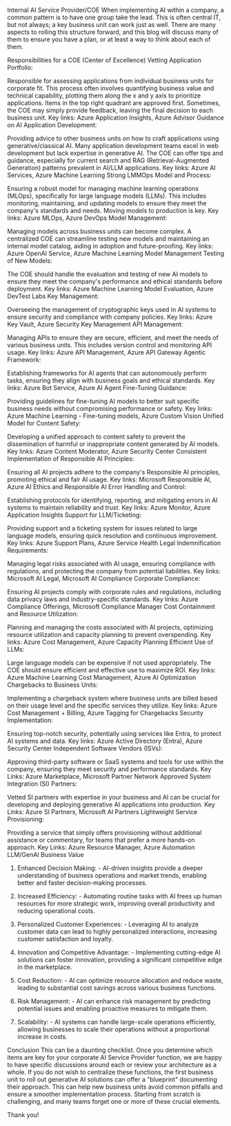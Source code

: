 Internal AI Service Provider/COE
When implementing AI within a company, a common pattern is to have one group take the lead. This is often central IT, but not always; a key business unit can work just as well. There are many aspects to rolling this structure forward, and this blog will discuss many of them to ensure you have a plan, or at least a way to think about each of them.

Responsibilities for a COE (Center of Excellence)
Vetting Application Portfolio:

Responsible for assessing applications from individual business units for corporate fit. This process often involves quantifying business value and technical capability, plotting them along the x and y axis to prioritize applications. Items in the top right quadrant are approved first. Sometimes, the COE may simply provide feedback, leaving the final decision to each business unit.
Key links: Azure Application Insights, Azure Advisor
Guidance on AI Application Development:

Providing advice to other business units on how to craft applications using generative/classical AI. Many application development teams excel in web development but lack expertise in generative AI. The COE can offer tips and guidance, especially for current search and RAG (Retrieval-Augmented Generation) patterns prevalent in AI/LLM applications.
Key links: Azure AI Services, Azure Machine Learning
Strong LMMOps Model and Process:

Ensuring a robust model for managing machine learning operations (MLOps), specifically for large language models (LLMs). This includes monitoring, maintaining, and updating models to ensure they meet the company's standards and needs. Moving models to production is key.
Key links: Azure MLOps, Azure DevOps
Model Management:

Managing models across business units can become complex. A centralized COE can streamline testing new models and maintaining an internal model catalog, aiding in adoption and future-proofing.
Key links: Azure OpenAI Service, Azure Machine Learning Model Management
Testing of New Models:

The COE should handle the evaluation and testing of new AI models to ensure they meet the company's performance and ethical standards before deployment.
Key links: Azure Machine Learning Model Evaluation, Azure DevTest Labs
Key Management:

Overseeing the management of cryptographic keys used in AI systems to ensure security and compliance with company policies.
Key links: Azure Key Vault, Azure Security Key Management
API Management:

Managing APIs to ensure they are secure, efficient, and meet the needs of various business units. This includes version control and monitoring API usage.
Key links: Azure API Management, Azure API Gateway
Agentic Framework:

Establishing frameworks for AI agents that can autonomously perform tasks, ensuring they align with business goals and ethical standards.
Key links: Azure Bot Service, Azure AI Agent
Fine-Tuning Guidance:

Providing guidelines for fine-tuning AI models to better suit specific business needs without compromising performance or safety.
Key links: Azure Machine Learning - Fine-tuning models, Azure Custom Vision
Unified Model for Content Safety:

Developing a unified approach to content safety to prevent the dissemination of harmful or inappropriate content generated by AI models.
Key links: Azure Content Moderator, Azure Security Center
Consistent Implementation of Responsible AI Principles:

Ensuring all AI projects adhere to the company's Responsible AI principles, promoting ethical and fair AI usage.
Key links: Microsoft Responsible AI, Azure AI Ethics and Responsible AI
Error Handling and Control:

Establishing protocols for identifying, reporting, and mitigating errors in AI systems to maintain reliability and trust.
Key links: Azure Monitor, Azure Application Insights
Support for LLM/Ticketing:

Providing support and a ticketing system for issues related to large language models, ensuring quick resolution and continuous improvement.
Key links: Azure Support Plans, Azure Service Health
Legal Indemnification Requirements:

Managing legal risks associated with AI usage, ensuring compliance with regulations, and protecting the company from potential liabilities.
Key links: Microsoft AI Legal, Microsoft AI Compliance
Corporate Compliance:

Ensuring AI projects comply with corporate rules and regulations, including data privacy laws and industry-specific standards.
Key links: Azure Compliance Offerings, Microsoft Compliance Manager
Cost Containment and Resource Utilization:

Planning and managing the costs associated with AI projects, optimizing resource utilization and capacity planning to prevent overspending.
Key links: Azure Cost Management, Azure Capacity Planning
Efficient Use of LLMs:

Large language models can be expensive if not used appropriately. The COE should ensure efficient and effective use to maximize ROI.
Key links: Azure Machine Learning Cost Management, Azure AI Optimization
Chargebacks to Business Units:

Implementing a chargeback system where business units are billed based on their usage level and the specific services they utilize.
Key links: Azure Cost Management + Billing, Azure Tagging for Chargebacks
Security Implementation:

Ensuring top-notch security, potentially using services like Entra, to protect AI systems and data.
Key links: Azure Active Directory (Entra), Azure Security Center
Independent Software Vendors (ISVs):

Approving third-party software or SaaS systems and tools for use within the company, ensuring they meet security and performance standards.
Key Links: Azure Marketplace, Microsoft Partner Network
Approved System Integration (SI) Partners:

Vetted SI partners with expertise in your business and AI can be crucial for developing and deploying generative AI applications into production.
Key Links: Azure SI Partners, Microsoft AI Partners
Lightweight Service Provisioning:

Providing a service that simply offers provisioning without additional assistance or commentary, for teams that prefer a more hands-on approach.
Key Links: Azure Resource Manager, Azure Automation
LLM/GenAI Business Value
1. Enhanced Decision Making: - AI-driven insights provide a deeper understanding of business operations and market trends, enabling better and faster decision-making processes.

2. Increased Efficiency: - Automating routine tasks with AI frees up human resources for more strategic work, improving overall productivity and reducing operational costs.

3. Personalized Customer Experiences: - Leveraging AI to analyze customer data can lead to highly personalized interactions, increasing customer satisfaction and loyalty.

4. Innovation and Competitive Advantage: - Implementing cutting-edge AI solutions can foster innovation, providing a significant competitive edge in the marketplace.

5. Cost Reduction: - AI can optimize resource allocation and reduce waste, leading to substantial cost savings across various business functions.

6. Risk Management: - AI can enhance risk management by predicting potential issues and enabling proactive measures to mitigate them.

7. Scalability: - AI systems can handle large-scale operations efficiently, allowing businesses to scale their operations without a proportional increase in costs.

Conclusion
This can be a daunting checklist. Once you determine which items are key for your corporate AI Service Provider function, we are happy to have specific discussions around each or review your architecture as a whole. If you do not wish to centralize these functions, the first business unit to roll out generative AI solutions can offer a "blueprint" documenting their approach. This can help new business units avoid common pitfalls and ensure a smoother implementation process. Starting from scratch is challenging, and many teams forget one or more of these crucial elements.

Thank you!
